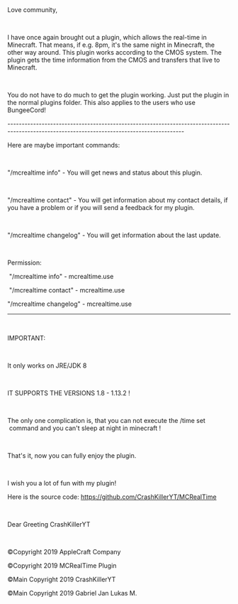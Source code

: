  

Love community,

 

I have once again brought out a plugin, which allows the real-time in Minecraft. That means, if e.g. 8pm, it's the same night in Minecraft, the other way around. This plugin works according to the CMOS system. The plugin gets the time information from the CMOS and transfers that live to Minecraft.

 

You do not have to do much to get the plugin working. Just put the plugin in the normal plugins folder. This also applies to the users who use BungeeCord!

-------------------------------------------------------------------------------------------------------------------------------------------- 

Here are maybe important commands:

 

"/mcrealtime info" - You will get news and status about this plugin.

 

"/mcrealtime contact" - You will get information about my contact details, if you have a problem or if you will send a feedback for my plugin.

 

"/mcrealtime changelog" - You will get information about the last update.

 

Permission: 

 "/mcrealtime info" - mcrealtime.use

 "/mcrealtime contact" - mcrealtime.use

"/mcrealtime changelog" - mcrealtime.use

---------------------------------------------------------------------------------------------------------------------------------------------

 

IMPORTANT:

 

It only works on JRE/JDK 8

 

IT SUPPORTS THE VERSIONS 1.8 - 1.13.2 ! 

 

The only one complication is, that you can not execute the /time set <time> command and you can't sleep at night in minecraft !

 

That's it, now you can fully enjoy the plugin.

 

I wish you a lot of fun with my plugin!

Here is the source code: https://github.com/CrashKillerYT/MCRealTime

 

Dear Greeting CrashKillerYT

 

©Copyright 2019 AppleCraft Company

©Copyright 2019 MCRealTime Plugin

©Main Copyright 2019 CrashKillerYT

©Main Copyright 2019 Gabriel Jan Lukas M.

 
